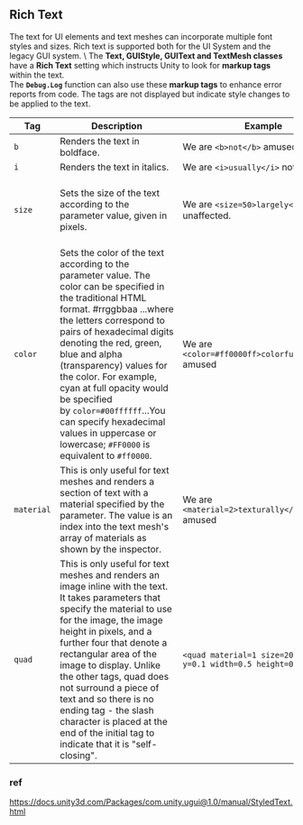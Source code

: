 ## Rich Text
The text for UI elements and text meshes can incorporate multiple font styles and sizes. Rich text is supported both for the UI System and the legacy GUI system. \ 
The **Text, GUIStyle, GUIText and TextMesh classes** have a **Rich Text** setting which instructs Unity to look for **markup tags** within the text. \
The **`Debug.Log`** function can also use these **markup tags** to enhance error reports from code. The tags are not displayed but indicate style changes to be applied to the text.


| Tag | Description | Example | Notes |
| --- | --- | --- | --- |
| `b` | Renders the text in boldface. | We are `<b>not</b>` amused. |  |
| `i` | Renders the text in italics. | We are `<i>usually</i>` not amused. |  |
| `size` | Sets the size of the text according to the parameter value, given in pixels. | We are `<size=50>largely</size` unaffected. | Although this tag is available for Debug.Log, you will find that the line spacing in the window bar and Console looks strange if the size is set too large. |
| `color` | Sets the color of the text according to the parameter value. The color can be specified in the traditional HTML format. #rrggbbaa ...where the letters correspond to pairs of hexadecimal digits denoting the red, green, blue and alpha (transparency) values for the color. For example, cyan at full opacity would be specified by `color=#00ffffff`...You can specify hexadecimal values in uppercase or lowercase; `#FF0000` is equivalent to `#ff0000`. | We are `<color=#ff0000ff>colorfully</color>` amused | Another option is to use the name of the color. This is easier to understand but naturally, the range of colors is limited and full opacity is always assumed. <color=cyan>some text</color> The available color names are given in the table below. |
| `material` | This is only useful for text meshes and renders a section of text with a material specified by the parameter. The value is an index into the text mesh's array of materials as shown by the inspector. | We are `<material=2>texturally</material>` amused |  |
| `quad` | This is only useful for text meshes and renders an image inline with the text. It takes parameters that specify the material to use for the image, the image height in pixels, and a further four that denote a rectangular area of the image to display. Unlike the other tags, quad does not surround a piece of text and so there is no ending tag - the slash character is placed at the end of the initial tag to indicate that it is "self-closing". | `<quad material=1 size=20 x=0.1 y=0.1 width=0.5 height=0.5>` | This selects the material at position in the renderer's material array and sets the height of the image to 20 pixels. The rectangular area of image starts at given by the x, y, width and height values, which are all given as a fraction of the unscaled width and height of the texture. |

### ref 
https://docs.unity3d.com/Packages/com.unity.ugui@1.0/manual/StyledText.html
